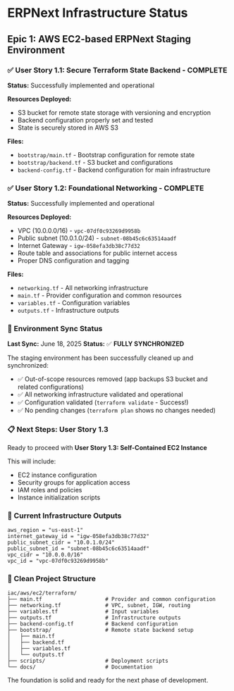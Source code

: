 # ERPNext Infrastructure Status

## Epic 1: AWS EC2-based ERPNext Staging Environment

### ✅ User Story 1.1: Secure Terraform State Backend - **COMPLETE**
**Status:** Successfully implemented and operational

**Resources Deployed:**
- S3 bucket for remote state storage with versioning and encryption
- Backend configuration properly set and tested
- State is securely stored in AWS S3

**Files:**
- `bootstrap/main.tf` - Bootstrap configuration for remote state
- `bootstrap/backend.tf` - S3 bucket and configurations
- `backend-config.tf` - Backend configuration for main infrastructure

### ✅ User Story 1.2: Foundational Networking - **COMPLETE**
**Status:** Successfully implemented and operational

**Resources Deployed:**
- VPC (10.0.0.0/16) - `vpc-07df0c93269d9958b`
- Public subnet (10.0.1.0/24) - `subnet-08b45c6c63514aadf`
- Internet Gateway - `igw-058efa3db38c77d32`
- Route table and associations for public internet access
- Proper DNS configuration and tagging

**Files:**
- `networking.tf` - All networking infrastructure
- `main.tf` - Provider configuration and common resources
- `variables.tf` - Configuration variables
- `outputs.tf` - Infrastructure outputs

### 🔄 Environment Sync Status
**Last Sync:** June 18, 2025
**Status:** ✅ **FULLY SYNCHRONIZED**

The staging environment has been successfully cleaned up and synchronized:
- ✅ Out-of-scope resources removed (app backups S3 bucket and related configurations)
- ✅ All networking infrastructure validated and operational
- ✅ Configuration validated (`terraform validate` - Success!)
- ✅ No pending changes (`terraform plan` shows no changes needed)

### 📋 Next Steps: User Story 1.3
Ready to proceed with **User Story 1.3: Self-Contained EC2 Instance**

This will include:
- EC2 instance configuration
- Security groups for application access
- IAM roles and policies
- Instance initialization scripts

### 🎯 Current Infrastructure Outputs
```
aws_region = "us-east-1"
internet_gateway_id = "igw-058efa3db38c77d32"
public_subnet_cidr = "10.0.1.0/24"
public_subnet_id = "subnet-08b45c6c63514aadf"
vpc_cidr = "10.0.0.0/16"
vpc_id = "vpc-07df0c93269d9958b"
```

### 📁 Clean Project Structure
```
iac/aws/ec2/terraform/
├── main.tf                    # Provider and common configuration
├── networking.tf              # VPC, subnet, IGW, routing
├── variables.tf               # Input variables
├── outputs.tf                 # Infrastructure outputs
├── backend-config.tf          # Backend configuration
├── bootstrap/                 # Remote state backend setup
│   ├── main.tf
│   ├── backend.tf
│   ├── variables.tf
│   └── outputs.tf
├── scripts/                   # Deployment scripts
└── docs/                      # Documentation
```

The foundation is solid and ready for the next phase of development.